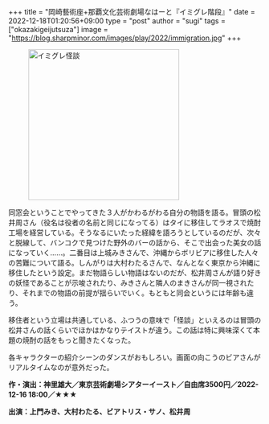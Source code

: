 +++
title = "岡崎藝術座+那覇文化芸術劇場なはーと『イミグレ階段』"
date = 2022-12-18T01:20:56+09:00
type = "post"
author = "sugi"
tags = ["okazakigeijutsuza"]
image = "https://blog.sharpminor.com/images/play/2022/immigration.jpg"
+++
<figure class="alignleft"><img src="/images/play/2022/immigration.jpg" alt="イミグレ怪談" style="width: 300px !important;"></figure>

同窓会ということでやってきた３人がかわるがわる自分の物語を語る。冒頭の松井周さん（役名は役者の名前と同じになってる）はタイに移住してラオスで焼酎工場を経営している。そうなるにいたった経緯を語ろうとしているのだが、次々と脱線して、バンコクで見つけた野外のバーの話から、そこで出会った美女の話になっていく……。二番目は上城みきさんで、沖縄からボリビアに移住した人々の苦難について語る。しんがりは大村わたるさんで、なんとなく東京から沖縄に移住したという設定。まだ物語らしい物語はないのだが、松井周さんが語り好きの妖怪であることが示唆されたり、みきさんと隣人のまきさんが同一視されたり、それまでの物語の前提が揺らいでいく。もともと同会というには年齢も違う。

移住者という立場は共通している、ふつうの意味で「怪談」といえるのは冒頭の松井さんの話くらいでほかはかなりテイストが違う。この話は特に興味深くて本題の焼酎の話をもっと聞きたくなった。

各キャラクターの紹介シーンのダンスがおもしろい。画面の向こうのビアさんがリアルタイムなのが意外だった。

**作・演出：神里雄大／東京芸術劇場シアターイースト／自由席3500円／2022-12-16 18:00／★★★**

**出演：上門みき、大村わたる、ビアトリス・サノ、松井周**